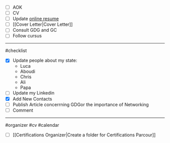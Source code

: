 - [ ] AOK
- [ ] CV
- [ ] Update [online resume](https://eskabore.github.io)
- [ ] [[Cover Letter|Cover Letter]]
- [ ] Consult GDG and GC
- [ ] Follow cursus

----
#checklist 
- [x] Update people about my state:
    - Luca
    - Aboudi
    - Chris
    - Ali
    - Papa
- [ ] Update my Linkedin
- [x]  Add New Contacts
- [ ] Publish Article concerrning GDGor the importance of Networking
- [ ] Comment

---
#organizer #cv #calendar

- [ ] [[Certifications Organizer|Create a folder for Certifications Parcour]]